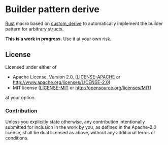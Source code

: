 # Builder pattern derive

[Rust][rust] macro based on [custom_derive][custom_derive] to automatically
implement the builder pattern for arbitrary structs.

**This is a work in progress.** Use it at your own risk.

[rust]: https://www.rust-lang.org/
[custom_derive]: https://crates.io/crates/custom_derive

## License

Licensed under either of

- Apache License, Version 2.0, ([LICENSE-APACHE](LICENSE-APACHE) or <http://www.apache.org/licenses/LICENSE-2.0>)
- MIT license ([LICENSE-MIT](LICENSE-MIT) or <http://opensource.org/licenses/MIT>)

at your option.

### Contribution

Unless you explicitly state otherwise, any contribution intentionally
submitted for inclusion in the work by you, as defined in the Apache-2.0
license, shall be dual licensed as above, without any additional terms or
conditions.
